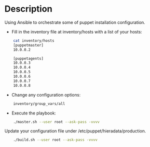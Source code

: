 Description
===

Using Ansible to orchestrate some of puppet installation configuration. 

* Fill in the inventory file at inventory/hosts with a list of your hosts:
```bash
    cat inventory/hosts
    [puppetmaster]
    10.0.0.2

    [puppetagents]
    10.0.0.3
    10.0.0.4
    10.0.0.5
    10.0.0.6
    10.0.0.7
    10.0.0.8
```

* Change any configuration options:
```bash
    inventory/group_vars/all
```

* Execute the playbook:
```bash
    ./master.sh --user root --ask-pass -vvvv
```

Update your configuration file under /etc/puppet/hieradata/production.

```bash
    ./build.sh --user root --ask-pass -vvvv
```
